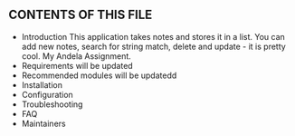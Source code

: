 CONTENTS OF THIS FILE
---------------------
   
 * Introduction
	This application takes notes and stores it in a list. You 	can add new notes, search for string match, delete and 	update - it is pretty cool. My Andela Assignment.
 * Requirements
	will be updated
 * Recommended modules
	will be updatedd
 * Installation
 * Configuration
 * Troubleshooting
 * FAQ
 * Maintainers
